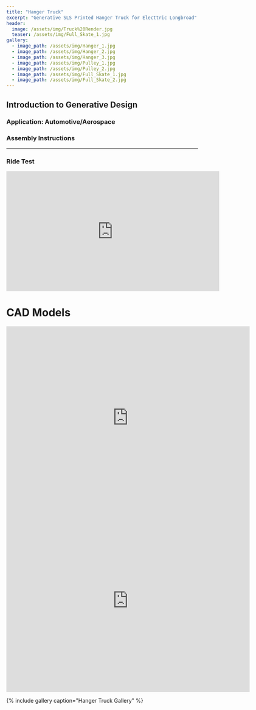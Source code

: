 ```yaml
---
title: "Hanger Truck"
excerpt: "Generative SLS Printed Hanger Truck for Electtric Longbroad"
header:
  image: /assets/img/Truck%20Render.jpg
  teaser: /assets/img/Full_Skate_1.jpg
gallery:
  - image_path: /assets/img/Hanger_1.jpg
  - image_path: /assets/img/Hanger_2.jpg
  - image_path: /assets/img/Hanger_3.jpg
  - image_path: /assets/img/Pulley_1.jpg
  - image_path: /assets/img/Pulley_2.jpg
  - image_path: /assets/img/Full_Skate_1.jpg
  - image_path: /assets/img/Full_Skate_2.jpg 
---
```


## Introduction to Generative Design




### Application: Automotive/Aerospace



### Assembly Instructions


---

### Ride Test

<iframe width="560" height="315" src="https://drive.google.com/file/d/1eh_GeUNfMzudUYmtZ_w1nqNFLANqmRYJ/view?usp=sharing" frameborder="0" allowfullscreen></iframe>

# CAD Models
<iframe src="https://vanderbilt643.autodesk360.com/shares/public/SH512d4QTec90decfa6ebf364e5b8d991a9c?mode=embed" width="640" height="480" allowfullscreen="true" webkitallowfullscreen="true" mozallowfullscreen="true"  frameborder="0"></iframe>

<iframe src="https://vanderbilt643.autodesk360.com/shares/public/SH512d4QTec90decfa6e630635d3f4952234?mode=embed" width="640" height="480" allowfullscreen="true" webkitallowfullscreen="true" mozallowfullscreen="true"  frameborder="0"></iframe>

{% include gallery caption="Hanger Truck Gallery" %}

